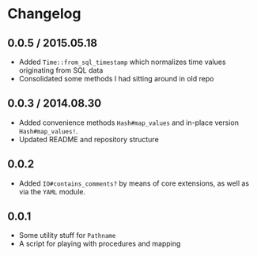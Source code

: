 # Changelog

## 0.0.5 / 2015.05.18
- Added `Time::from_sql_timestamp` which normalizes time values originating from SQL data
- Consolidated some methods I had sitting around in old repo

## 0.0.3 / 2014.08.30
- Added convenience methods `Hash#map_values` and in-place version `Hash#map_values!`.
- Updated README and repository structure

## 0.0.2
- Added `IO#contains_comments?` by means of core extensions, as well as via the `YAML` module.

## 0.0.1
- Some utility stuff for `Pathname`
- A script for playing with procedures and mapping